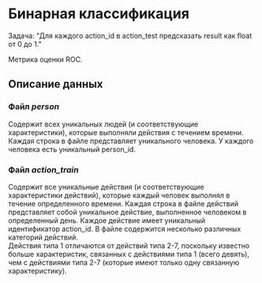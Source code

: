 # Бинарная классификация

Задача: "Для каждого action_id в action_test предсказать result как float от 0 до 1."

Метрика оценки ROC.

## Описание данных<br>
### Файл  <i>person</i> 
Cодержит всех уникальных людей (и соответствующие характеристики), которые выполняли действия с течением времени. 
Каждая строка в файле представляет уникального человека. У каждого человека есть уникальный person_id.<br>

### Файл <i>action_train</i> 
Cодержит все уникальные действия (и соответствующие характеристики действий), которые каждый человек выполнял в течение определенного времени. Каждая строка в файле действий представляет собой уникальное действие, выполненное человеком в определенный день. 
Каждое действие имеет уникальный идентификатор action_id. 
В файле содержится несколько различных категорий действий.<br>
Действия типа 1 отличаются от действий типа 2-7, поскольку известно больше характеристик, 
связанных с действиями типа 1 (всего девять), чем с действиями типа 2-7 (которые имеют только одну связанную характеристику).
